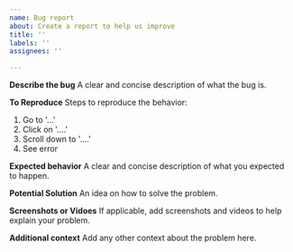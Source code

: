 ```yaml
---
name: Bug report
about: Create a report to help us improve
title: ''
labels: ''
assignees: ''

---
```


**Describe the bug**
A clear and concise description of what the bug is.

**To Reproduce**
Steps to reproduce the behavior:
1. Go to '...'
2. Click on '....'
3. Scroll down to '....'
4. See error

**Expected behavior**
A clear and concise description of what you expected to happen.

**Potential Solution**
An idea on how to solve the problem.

**Screenshots or Vidoes**
If applicable, add screenshots and videos to help explain your problem.

**Additional context**
Add any other context about the problem here.
